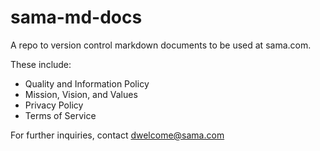 # sama-md-docs
A repo to version control markdown documents to be used at sama.com.

These include:
* Quality and Information Policy
* Mission, Vision, and Values
* Privacy Policy
* Terms of Service

For further inquiries, contact dwelcome@sama.com